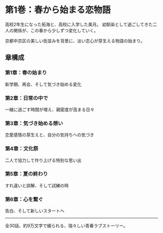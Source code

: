 # 第1巻：春から始まる恋物語

高校2年生になった拓海と、高校に入学した美月。
幼馴染として過ごしてきた二人の関係が、この春から少しずつ変化していく。

京都中京区の美しい街並みを背景に、淡い恋心が芽生える物語の始まり。

## 章構成

### 第1章：春の始まり
新学期、再会、そして気づき始める変化

### 第2章：日常の中で  
一緒に過ごす時間が増え、親密度が高まる日々

### 第3章：気づき始める想い
恋愛感情の芽生えと、自分の気持ちへの気づき

### 第4章：文化祭
二人で協力して作り上げる特別な思い出

### 第5章：夏の終わり
すれ違いと誤解、そして試練の時

### 第6章：心を繋ぐ
告白、そして新しいスタートへ

---

全30話、約9万文字で綴られる、瑞々しい青春ラブストーリー。